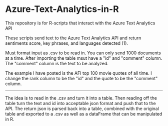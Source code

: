 # Azure-Text-Analytics-in-R
This repository is for R-scripts that interact with the Azure Text Analytics API

These scripts send text to the Azure Text Analytics API and return sentiments score, key phrases, and languages detected (1).

Must format input as .csv to be read in.
You can only send 1000 documents at a time.
After importing the table msut have a "id" and "comment" column. The "comment" column is the text to be analyzed.

The example I have posted is the AFI top 100 movie quotes of all time. I change the rank column to be the "id" and the quote to be the "comment" column.

-----------------------------------

The idea is to read in the .csv and turn it into a table. Then reading off the table turn the text and id into acceptable json format and push that to the API. The return json is parsed back into a table, combined with the original table and exported to a .csv as well as a dataFrame that can be manipulated in R.
